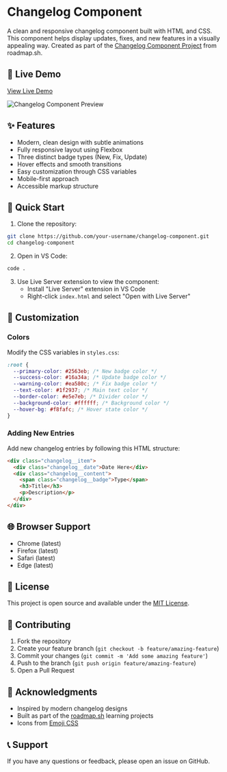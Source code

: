 # Changelog Component

A clean and responsive changelog component built with HTML and CSS. This component helps display updates, fixes, and new features in a visually appealing way. Created as part of the [Changelog Component Project](https://roadmap.sh/projects/changelog-component) from roadmap.sh.

## 🔴 Live Demo

[View Live Demo](https://your-username.github.io/changelog-component)

![Changelog Component Preview](screenshot.png)

## ✨ Features

- Modern, clean design with subtle animations
- Fully responsive layout using Flexbox
- Three distinct badge types (New, Fix, Update)
- Hover effects and smooth transitions
- Easy customization through CSS variables
- Mobile-first approach
- Accessible markup structure

## 🚀 Quick Start

1. Clone the repository:

```bash
git clone https://github.com/your-username/changelog-component.git
cd changelog-component
```

2. Open in VS Code:

```bash
code .
```

3. Use Live Server extension to view the component:
   - Install "Live Server" extension in VS Code
   - Right-click `index.html` and select "Open with Live Server"

## 🎨 Customization

### Colors

Modify the CSS variables in `styles.css`:

```css
:root {
  --primary-color: #2563eb; /* New badge color */
  --success-color: #16a34a; /* Update badge color */
  --warning-color: #ea580c; /* Fix badge color */
  --text-color: #1f2937; /* Main text color */
  --border-color: #e5e7eb; /* Divider color */
  --background-color: #ffffff; /* Background color */
  --hover-bg: #f8fafc; /* Hover state color */
}
```

### Adding New Entries

Add new changelog entries by following this HTML structure:

```html
<div class="changelog__item">
  <div class="changelog__date">Date Here</div>
  <div class="changelog__content">
    <span class="changelog__badge">Type</span>
    <h3>Title</h3>
    <p>Description</p>
  </div>
</div>
```

## 🌐 Browser Support

- Chrome (latest)
- Firefox (latest)
- Safari (latest)
- Edge (latest)

## 📝 License

This project is open source and available under the [MIT License](LICENSE).

## 🤝 Contributing

1. Fork the repository
2. Create your feature branch (`git checkout -b feature/amazing-feature`)
3. Commit your changes (`git commit -m 'Add some amazing feature'`)
4. Push to the branch (`git push origin feature/amazing-feature`)
5. Open a Pull Request

## 🙏 Acknowledgments

- Inspired by modern changelog designs
- Built as part of the [roadmap.sh](https://roadmap.sh) learning projects
- Icons from [Emoji CSS](https://emoji-css.afeld.me/)

## 📞 Support

If you have any questions or feedback, please open an issue on GitHub.
